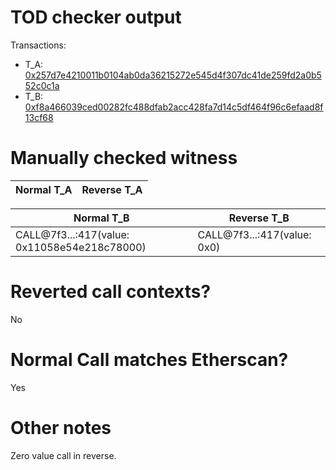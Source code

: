 # TOD checker output

Transactions:
- T_A: [0x257d7e4210011b0104ab0da36215272e545d4f307dc41de259fd2a0b552c0c1a](https://etherscan.io/tx/0x257d7e4210011b0104ab0da36215272e545d4f307dc41de259fd2a0b552c0c1a)
- T_B: [0xf8a466039ced00282fc488dfab2acc428fa7d14c5df464f96c6efaad8f13cf68](https://etherscan.io/tx/0xf8a466039ced00282fc488dfab2acc428fa7d14c5df464f96c6efaad8f13cf68)


# Manually checked witness


| Normal T_A    | Reverse T_A   |
|---------------|---------------|

| Normal T_B                                   | Reverse T_B                 |
|----------------------------------------------|-----------------------------|
| CALL@7f3...:417(value: 0x11058e54e218c78000) | CALL@7f3...:417(value: 0x0) |


# Reverted call contexts?

No

# Normal Call matches Etherscan?

Yes

# Other notes

Zero value call in reverse.